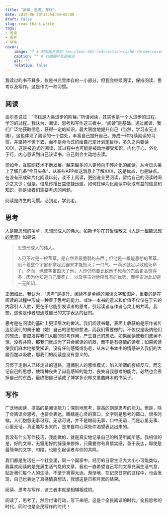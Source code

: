 ```yaml
---
title: "阅读、思考、写作"
date: 2019-06-30T13:54:04+08:00
draft: false
slug: read think write
tags:
- 阅读
- 思考
- 写作
cover:
    image: "" # 封面圖片路径 (ex:clear-301-redirection-cache-chrome/cover.jpg)
    caption: "" # 封面圖片底部描述
    alt: ""
    relative: false
---
```

我读过的书不算多，仅是书店里库存的一小部分，但我会继续阅读，保持阅读、思考以及写作。这是作为一种习惯。

## 阅读

高尔基说过：“书籍是人类进步的阶梯。”所谓阅读，其实也是一个人进步的过程，学习的过程。我认为，阅读、思考和写作这三者中，“阅读”是基础。通过阅读，我们广泛地获取信息，获得一定的知识，最大限度地提升自己（当然，学习永无止境），这也体现了阅读的一个益处，丰富自己提升自己。养成一种持续阅读的习惯，并坚持不懈下去，而不是命令式的给自己定计划定目标，多久之内要读XXX，这是被迫式的阅读，其过程中也可能是被动地接受知识。内化于心、外化于行，内心意识到自己该读书，自己则会主动地去读。

现如今，互联网技术不断发展，越来越多的人更倾向于碎片化的阅读。从今日头条上了解几条“今日头条”，从某些APP推送消息上了解XXX，这是优点，也是缺点。在没有形成碎片化阅读以前，谈不上阅读，更别说全民阅读，留给自己的阅读时间少之又少；但是，信息传播日益便捷迅速，如何在碎片化阅读中获取有益的信息和知识，则是读者们需要考虑的问题。

阅读是终生的习惯。活到老，学到老。

## 思考

人是能思想的苇草，思想形成人的伟大。帕斯卡尔在其哲理散文《[人是一根能思想的苇草](https://baike.baidu.com/item/%E4%BA%BA%E6%98%AF%E4%B8%80%E6%A0%B9%E8%83%BD%E6%80%9D%E6%83%B3%E7%9A%84%E8%8B%87%E8%8D%89)》如是说。

> 思想形成人的伟大。
> 
> 人只不过是一根苇草，是自然界最脆弱的东西；但他是一根能思想的苇草。用不着整个宇宙都拿起武器来才能毁灭；一口气、一滴水就足以致他死命了。然而，纵使宇宙毁灭了他，人却仍然要比致他于死命的东西更高贵得多；因为他知道自己要死亡，以及宇宙对他所具有的优势，而宇宙对此却是一无所知。

正因如此，我认为，“思考”是提升。阅读不是单纯的阅读文字和图片，重要的是在阅读的过程中形成一种善于思考的能力。或许一本书的意义和价值不仅仅在于它的内容引人入胜，更在于它能引发读者的思考，引起读者与作者心灵上的共鸣，我想，这也是作者想通过自己的文字表达的目的。

思考是在阅读的基础上更深层次的做法。我们阅读书籍，表面上收获的是原作者传达给我们的属于他（她）自己的思想和想法，而我们需要做的，不仅仅是吸纳他们的想法，更应发挥我们大脑的思考作用，产生自己的想法。如果阅读使我们波澜不惊，没有共鸣，那我们就成为了只会阅读的机器，而不是有感情的读者；如果阅读使我们麻木地接受知识，没有任何感慨或伤悲，从未让书本中的情感进入我们的大脑而加以吸收，那我们的阅读是没有意义的。

习惯于走别人已经走过的道路，遵循别人的思维模式，陷入所谓的套板反应，而忘记自己的思想，使精神丧失了自我感知的能力，丧失自我思考的能力，必然也会丢掉自己的东西，最终把自己读成了博学多识却又愚蠢麻木的书呆子。

## 写作

广泛地阅读，提高的是阅读能力；深刻地思考，提高的则是思考的能力。但是，除了会阅读会思考，也要会表达。眼睛是心灵的窗口，文字则是思考的窗口。很多时候，人们抱怨无事可写，无话可说，并不是眼前无事，口中无语，而是心里无事、心里无话。真正能写出来的，是来自内心深处你渴望表达出来的。

我没有什么写作技巧，我能做的，就是真实地记录自己的所见所闻所感。我相信的是，好的文章，无需用好的辞藻来修饰，只需要你有真情实感，善于表达，即使是最简单的文字、句段，也能引起读者与你的共鸣。

我们都是生活在一个社会里，同一个国家中，经历的日常生活大大小小可能类似，我喜欢阅读的是充满生活气息的文章，我也一直希望自己写的文章充满生活气息，贴近我们每个人的生活，不至于离得太远。渐渐地，在记录日常的过程中，也会发现，自己也表达了真感情真想法，我想这是日积月累的结果。

阅读、思考与写作，这三者本就是相辅相成的。

阅读了，思考了，然后付诸行动，写下来吧。这是个全民阅读的时代，全民思考的时代，同时也是全民写作的时代！
